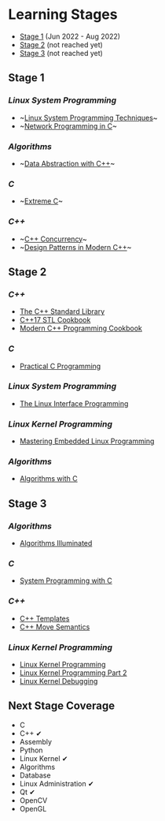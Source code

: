 # Learning Stages

* [Stage 1](#stage-1) (Jun 2022 - Aug 2022)
* [Stage 2](#stage-2) (not reached yet)
* [Stage 3](#stage-3) (not reached yet)

## Stage 1

### _Linux System Programming_

* ~[Linux System Programming Techniques](https://github.com/briansalehi/citation/blob/main/books/9781789951288.md)~
* ~[Network Programming in C](https://github.com/briansalehi/citation/blob/main/books/9781789349863.md)~

### _Algorithms_

* ~[Data Abstraction with C++](https://github.com/briansalehi/citation/blob/main/books/9780273768418.md)~

### _C_

* ~[Extreme C](https://github.com/briansalehi/citation/blob/main/books/9781789343625.md)~

### _C++_

* ~[C++ Concurrency](https://github.com/briansalehi/citation/blob/main/books/9781617294693.md)~
* ~[Design Patterns in Modern C++](https://github.com/briansalehi/citation/blob/main/books/9781484272947.md)~

## Stage 2

### _C++_

* [The C++ Standard Library](https://github.com/briansalehi/citation/blob/main/books/9780321623218.md)
* [C++17 STL Cookbook](https://github.com/briansalehi/citation/blob/main/books/9781787120495.md)
* [Modern C++ Programming Cookbook](https://github.com/briansalehi/citation/blob/main/books/9781800208988.md)

### _C_

* [Practical C Programming](https://github.com/briansalehi/citation/blob/main/)

### _Linux System Programming_

* [The Linux Interface Programming](https://github.com/briansalehi/citation/blob/main/books/9781593272203.md)

### _Linux Kernel Programming_

* [Mastering Embedded Linux Programming](https://github.com/briansalehi/citation/blob/main/books/9781789530384.md)

### _Algorithms_

* [Algorithms with C](https://github.com/briansalehi/citation/blob/main/)

## Stage 3

### _Algorithms_

* [Algorithms Illuminated](https://github.com/briansalehi/citation/blob/main/)

### _C_

* [System Programming with C](https://github.com/briansalehi/citation/blob/main/)

### _C++_

* [C++ Templates](https://github.com/briansalehi/citation/blob/main/)
* [C++ Move Semantics](https://github.com/briansalehi/citation/blob/main/)

### _Linux Kernel Programming_

* [Linux Kernel Programming](https://github.com/briansalehi/citation/blob/main/books/9781789953435.md)
* [Linux Kernel Programming Part 2](https://github.com/briansalehi/citation/blob/main/books/9781801079518.md)
* [Linux Kernel Debugging](https://github.com/briansalehi/citation/blob/main/books/9781801075039.md)

## Next Stage Coverage

* C
* C++ ✔
* Assembly
* Python
* Linux Kernel ✔
* Algorithms
* Database
* Linux Administration ✔
* Qt ✔
* OpenCV
* OpenGL
